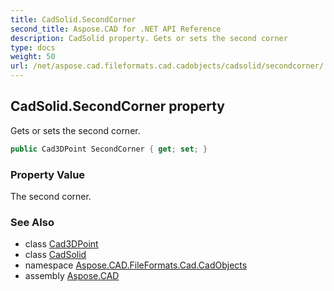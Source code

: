 ```yaml
---
title: CadSolid.SecondCorner
second_title: Aspose.CAD for .NET API Reference
description: CadSolid property. Gets or sets the second corner
type: docs
weight: 50
url: /net/aspose.cad.fileformats.cad.cadobjects/cadsolid/secondcorner/
---
```

## CadSolid.SecondCorner property

Gets or sets the second corner.

```csharp
public Cad3DPoint SecondCorner { get; set; }
```

### Property Value

The second corner.

### See Also

* class [Cad3DPoint](../../cad3dpoint/)
* class [CadSolid](../)
* namespace [Aspose.CAD.FileFormats.Cad.CadObjects](../../cadsolid/)
* assembly [Aspose.CAD](../../../)


